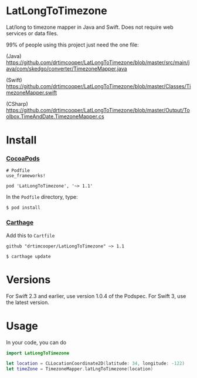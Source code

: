 # LatLongToTimezone
Lat/long to timezone mapper in Java and Swift. Does not require web services or data files.

99% of people using this project just need the one file:

(Java)
https://github.com/drtimcooper/LatLongToTimezone/blob/master/src/main/java/com/skedgo/converter/TimezoneMapper.java

(Swift)
https://github.com/drtimcooper/LatLongToTimezone/blob/master/Classes/TimezoneMapper.swift

(CSharp)
https://github.com/drtimcooper/LatLongToTimezone/blob/master/Output/Toolbox.TimeAndDate.TimezoneMapper.cs

# Install 

### [CocoaPods](https://guides.cocoapods.org/using/using-cocoapods.html)

```
# Podfile
use_frameworks!

pod 'LatLongToTimezone', '~> 1.1'

```

In the `Podfile` directory, type:

```
$ pod install
```

### [Carthage](https://github.com/Carthage/Carthage)

Add this to `Cartfile`

```
github "drtimcooper/LatLongToTimezone" ~> 1.1
```

```
$ carthage update
```

# Versions

For Swift 2.3 and earlier, use version 1.0.4 of the Podspec.
For Swift 3, use the latest version.

# Usage

In your code, you can do

```Swift
import LatLongToTimezone

let location = CLLocationCoordinate2D(latitude: 34, longitude: -122)
let timeZone = TimezoneMapper.latLngToTimezone(location)

```

